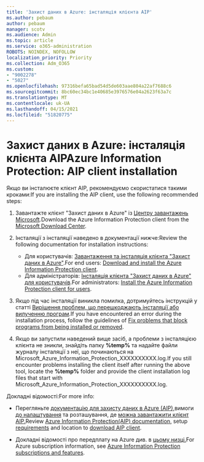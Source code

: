```yaml
---
title: 'Захист даних в Azure: інсталяція клієнта AIP'
ms.author: pebaum
author: pebaum
manager: scotv
ms.audience: Admin
ms.topic: article
ms.service: o365-administration
ROBOTS: NOINDEX, NOFOLLOW
localization_priority: Priority
ms.collection: Adm_O365
ms.custom:
- "9002278"
- "5027"
ms.openlocfilehash: 97316befa65bad54d5de603aae804a22af7688c6
ms.sourcegitcommit: 8bc60ec34bc1e40685e3976576e04a2623f63a7c
ms.translationtype: MT
ms.contentlocale: uk-UA
ms.lasthandoff: 04/15/2021
ms.locfileid: "51820775"
---
```

# <a name="azure-information-protection-aip-client-installation"></a><span data-ttu-id="40092-102">Захист даних в Azure: інсталяція клієнта AIP</span><span class="sxs-lookup"><span data-stu-id="40092-102">Azure Information Protection: AIP client installation</span></span>

<span data-ttu-id="40092-103">Якщо ви інсталюєте клієнт AIP, рекомендуємо скористатися такими кроками:</span><span class="sxs-lookup"><span data-stu-id="40092-103">If you are installing the AIP client, use the following recommended steps:</span></span>

1. <span data-ttu-id="40092-104">Завантажте клієнт "Захист даних в Azure" із [Центру завантажень Microsoft](https://www.microsoft.com/download/details.aspx?id=53018).</span><span class="sxs-lookup"><span data-stu-id="40092-104">Download the Azure Information Protection client from the [Microsoft Download Center](https://www.microsoft.com/download/details.aspx?id=53018).</span></span>

2. <span data-ttu-id="40092-105">Інсталяції з інсталяції наведено в документації нижче:</span><span class="sxs-lookup"><span data-stu-id="40092-105">Review the following documentation for installation instructions:</span></span>

    - <span data-ttu-id="40092-106">Для користувачів: [Завантаження та інсталяція клієнта "Захист даних в Azure"](https://docs.microsoft.com/azure/information-protection/rms-client/install-client-app).</span><span class="sxs-lookup"><span data-stu-id="40092-106">For end users: [Download and install the Azure Information Protection client](https://docs.microsoft.com/azure/information-protection/rms-client/install-client-app).</span></span>
    - <span data-ttu-id="40092-107">Для адміністраторів: [Інсталяція клієнта "Захист даних в Azure" для користувачів](https://docs.microsoft.com/azure/information-protection/rms-client/client-admin-guide-install).</span><span class="sxs-lookup"><span data-stu-id="40092-107">For administrators: [Install the Azure Information Protection client for users](https://docs.microsoft.com/azure/information-protection/rms-client/client-admin-guide-install).</span></span>

3. <span data-ttu-id="40092-108">Якщо під час інсталяції виникла помилка, дотримуйтесь інструкцій у статті [Вирішення проблем, що перешкоджають інсталяції або вилученню програм](https://support.microsoft.com/help/17588/windows-fix-problems-that-block-programs-being-installed-or-removed).</span><span class="sxs-lookup"><span data-stu-id="40092-108">If you have encountered an error during the installation process, follow the guidelines of [Fix problems that block programs from being installed or removed](https://support.microsoft.com/help/17588/windows-fix-problems-that-block-programs-being-installed-or-removed).</span></span>

4. <span data-ttu-id="40092-109">Якщо ви запустили наведений вище засіб, а проблеми з інсталяцією клієнта не зникли, знайдіть папку **%temp%** та надайте файли журналу інсталяції з неї, що починаються на Microsoft_Azure_Information_Protection_XXXXXXXXXX.log.</span><span class="sxs-lookup"><span data-stu-id="40092-109">If you still encounter problems installing the client itself after running the above tool, locate the **%temp%** folder and provide the client installation log files that start with Microsoft_Azure_Information_Protection_XXXXXXXXXX.log.</span></span>

<span data-ttu-id="40092-110">Докладні відомості:</span><span class="sxs-lookup"><span data-stu-id="40092-110">For more info:</span></span>

- <span data-ttu-id="40092-111">Перегляньте [документацію для захисту даних в Azure (AIP),](https://docs.microsoft.com/azure/information-protection/what-is-information-protection)вимоги [до налаштування](https://docs.microsoft.com/azure/information-protection/get-started/requirements) та розташування, де [можна завантажити клієнт AIP.](https://www.microsoft.com/download/details.aspx?id=53018)</span><span class="sxs-lookup"><span data-stu-id="40092-111">Review [Azure Information Protection(AIP) documentation](https://docs.microsoft.com/azure/information-protection/what-is-information-protection), setup [requirements](https://docs.microsoft.com/azure/information-protection/get-started/requirements) and location to [download AIP client](https://www.microsoft.com/download/details.aspx?id=53018).</span></span>

- <span data-ttu-id="40092-112">Докладні відомості про передплату на Azure див. в [цьому низці.](https://azure.microsoft.com/pricing/details/information-protection)</span><span class="sxs-lookup"><span data-stu-id="40092-112">For Azure subscription information, see [Azure Information Protection subscriptions and features](https://azure.microsoft.com/pricing/details/information-protection).</span></span>
